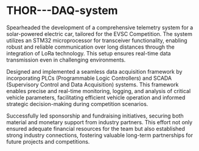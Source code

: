 # THOR---DAQ-system
Spearheaded the development of a comprehensive telemetry system for a solar-powered electric car, tailored for the EVSC Competition. The system utilizes an STM32 microprocessor for transceiver functionality, enabling robust and reliable communication over long distances through the integration of LoRa technology. This setup ensures real-time data transmission even in challenging environments.

Designed and implemented a seamless data acquisition framework by incorporating PLCs (Programmable Logic Controllers) and SCADA (Supervisory Control and Data Acquisition) systems. This framework enables precise and real-time monitoring, logging, and analysis of critical vehicle parameters, facilitating efficient vehicle operation and informed strategic decision-making during competition scenarios.

Successfully led sponsorship and fundraising initiatives, securing both material and monetary support from industry partners. This effort not only ensured adequate financial resources for the team but also established strong industry connections, fostering valuable long-term partnerships for future projects and competitions.
